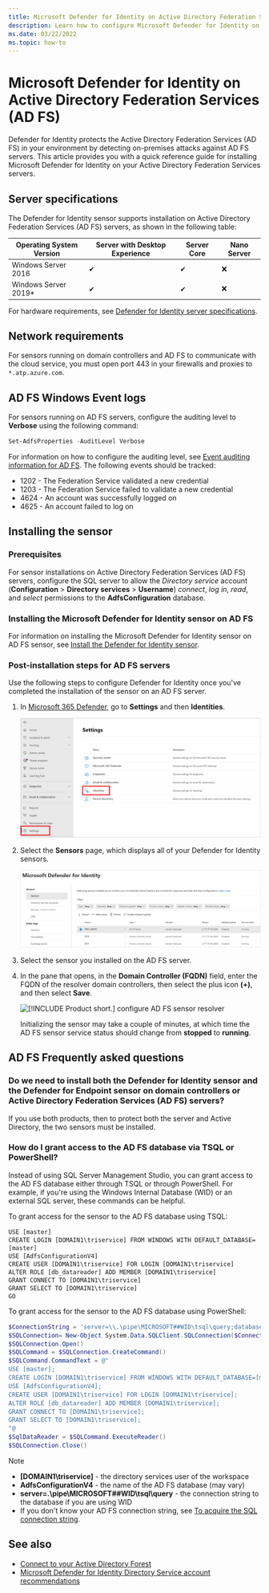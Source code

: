 ```yaml
---
title: Microsoft Defender for Identity on Active Directory Federation Services (AD FS) 
description: Learn how to configure Microsoft Defender for Identity on Active Directory Federation Services (AD FS) 
ms.date: 03/22/2022
ms.topic: how-to
---
```


# Microsoft Defender for Identity on Active Directory Federation Services (AD FS)

Defender for Identity protects the Active Directory Federation Services (AD FS) in your environment by detecting on-premises attacks against AD FS servers. This article provides you with a quick reference guide for installing Microsoft Defender for Identity on your Active Directory Federation Services servers.

## Server specifications

The Defender for Identity sensor supports installation on Active Directory Federation Services (AD FS) servers, as shown in the following table:

| Operating System Version | Server  with Desktop Experience | Server  Core | Nano  Server |
| ------------------------ | ------------------------------- | ------------ | ------------ |
| Windows  Server 2016     | ✔                               | ✔            | ❌            |
| Windows  Server 2019*    | ✔                               | ✔            | ❌            |

For hardware requirements, see [Defender for Identity server specifications](prerequisites.md#server-specifications).

## Network requirements

For sensors running on domain controllers and AD FS to communicate with the cloud service, you must open port 443 in your firewalls and proxies to `*.atp.azure.com`.

## AD FS Windows Event logs

For sensors running on AD FS servers, configure the auditing level to **Verbose** using the following command:

```powershell
Set-AdfsProperties -AuditLevel Verbose
```

For information on how to configure the auditing level, see [Event auditing information for AD FS](/windows-server/identity/ad-fs/troubleshooting/ad-fs-tshoot-logging#event-auditing-information-for-ad-fs-on-windows-server-2016). The following events should be tracked:

- 1202 - The Federation Service validated a new credential
- 1203 - The Federation Service failed to validate a new credential
- 4624 - An account was successfully logged on
- 4625 - An account failed to log on

## Installing the sensor

### Prerequisites

 For sensor installations on Active Directory Federation Services (AD FS) servers, configure the SQL server to allow the *Directory service* account (**Configuration** > **Directory services** > **Username**) *connect*, *log in*, *read*, and *select* permissions to the **AdfsConfiguration** database.

### Installing the Microsoft Defender for Identity sensor on AD FS

For information on installing the Microsoft Defender for Identity sensor on AD FS sensor, see [Install the Defender for Identity sensor](install-sensor.md).

### Post-installation steps for AD FS servers

Use the following steps to configure Defender for Identity once you've completed the installation of the sensor on an AD FS server.

1. In [Microsoft 365 Defender](https://security.microsoft.com), go to **Settings** and then **Identities**.

    ![Go to Settings, then Identities.](media/settings-identities.png)

1. Select the **Sensors** page, which displays all of your Defender for Identity sensors.

    ![List of Defender for Identity sensors](media/sensor-list-adfs.png)

1. Select the sensor you installed on the AD FS server.
1. In the pane that opens, in the **Domain Controller (FQDN)** field, enter the FQDN of the resolver domain controllers, then select the plus icon **(+)**, and then select **Save**.  

    ![[!INCLUDE [Product short.](includes/product-short.md)] configure AD FS sensor resolver](media/sensor-config-adfs-resolver.png)

    Initializing the sensor may take a couple of minutes, at which time the AD FS sensor service status should change from **stopped** to **running**.

## AD FS Frequently asked questions

### Do we need to install both the Defender for Identity sensor and the Defender for Endpoint sensor on domain controllers or Active Directory Federation Services (AD FS) servers?

If you use both products, then to protect both the server and Active Directory, the two sensors must be installed.

### How do I grant access to the AD FS database via TSQL or PowerShell?

Instead of using SQL Server Management Studio, you can grant access to the AD FS database either through TSQL or through PowerShell. For example, if you're using the Windows Internal Database (WID) or an external SQL server, these commands can be helpful.

To grant access for the sensor to the AD FS database using TSQL:

 ```tsql
USE [master]
CREATE LOGIN [DOMAIN1\triservice] FROM WINDOWS WITH DEFAULT_DATABASE=[master]
USE [AdfsConfigurationV4]
CREATE USER [DOMAIN1\triservice] FOR LOGIN [DOMAIN1\triservice]
ALTER ROLE [db_datareader] ADD MEMBER [DOMAIN1\triservice]
GRANT CONNECT TO [DOMAIN1\triservice]
GRANT SELECT TO [DOMAIN1\triservice]
GO
```

To grant access for the sensor to the AD FS database using PowerShell:

```powershell
$ConnectionString = 'server=\\.\pipe\MICROSOFT##WID\tsql\query;database=AdfsConfigurationV4;trusted_connection=true;'
$SQLConnection= New-Object System.Data.SQLClient.SQLConnection($ConnectionString)
$SQLConnection.Open()
$SQLCommand = $SQLConnection.CreateCommand()
$SQLCommand.CommandText = @"
USE [master]; 
CREATE LOGIN [DOMAIN1\triservice] FROM WINDOWS WITH DEFAULT_DATABASE=[master];
USE [AdfsConfigurationV4]; 
CREATE USER [DOMAIN1\triservice] FOR LOGIN [DOMAIN1\triservice]; 
ALTER ROLE [db_datareader] ADD MEMBER [DOMAIN1\triservice]; 
GRANT CONNECT TO [DOMAIN1\triservice]; 
GRANT SELECT TO [DOMAIN1\triservice];
"@
$SqlDataReader = $SQLCommand.ExecuteReader()
$SQLConnection.Close()
```

>[!NOTE]
>
> - **[DOMAIN1\triservice]** - the directory services user of the workspace
> - **AdfsConfigurationV4** - the name of the AD FS database (may vary)
> - **server=\.\pipe\MICROSOFT##WID\tsql\query** - the connection string to the database if you are using WID
> - If you don't know your AD FS connection string, see [To acquire the SQL connection string](/windows-server/identity/ad-fs/troubleshooting/ad-fs-tshoot-sql#to-acquire-the-sql-connection-string).

## See also

- [Connect to your Active Directory Forest](install-step2.md)
- [Microsoft Defender for Identity Directory Service account recommendations](directory-service-accounts.md)
